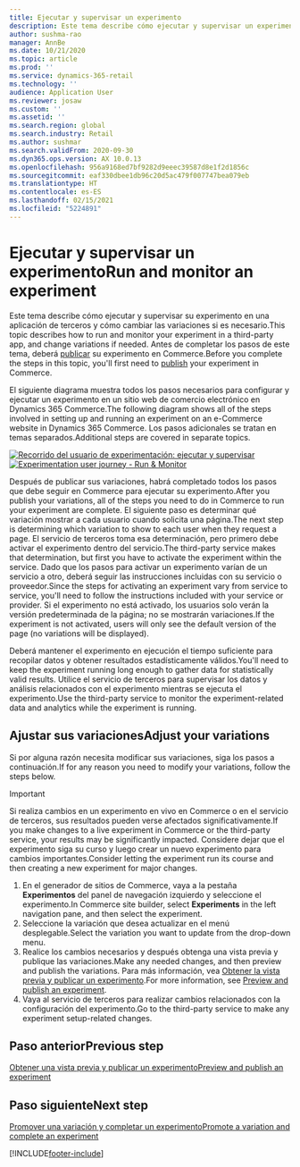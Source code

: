 ```yaml
---
title: Ejecutar y supervisar un experimento
description: Este tema describe cómo ejecutar y supervisar un experimento en un servicio de terceros. También describe cómo realizar cambios en las variaciones después de que comenzó el experimento.
author: sushma-rao
manager: AnnBe
ms.date: 10/21/2020
ms.topic: article
ms.prod: ''
ms.service: dynamics-365-retail
ms.technology: ''
audience: Application User
ms.reviewer: josaw
ms.custom: ''
ms.assetid: ''
ms.search.region: global
ms.search.industry: Retail
ms.author: sushmar
ms.search.validFrom: 2020-09-30
ms.dyn365.ops.version: AX 10.0.13
ms.openlocfilehash: 956a9168ed7bf9282d9eeec39587d8e1f2d1856c
ms.sourcegitcommit: eaf330dbee1db96c20d5ac479f007747bea079eb
ms.translationtype: HT
ms.contentlocale: es-ES
ms.lasthandoff: 02/15/2021
ms.locfileid: "5224891"
---
```

# <a name="run-and-monitor-an-experiment"></a><span data-ttu-id="a8655-104">Ejecutar y supervisar un experimento</span><span class="sxs-lookup"><span data-stu-id="a8655-104">Run and monitor an experiment</span></span>

<span data-ttu-id="a8655-105">Este tema describe cómo ejecutar y supervisar su experimento en una aplicación de terceros y cómo cambiar las variaciones si es necesario.</span><span class="sxs-lookup"><span data-stu-id="a8655-105">This topic describes how to run and monitor your experiment in a third-party app, and change variations if needed.</span></span> <span data-ttu-id="a8655-106">Antes de completar los pasos de este tema, deberá [publicar](experimentation-preview-publish.md) su experimento en Commerce.</span><span class="sxs-lookup"><span data-stu-id="a8655-106">Before you complete the steps in this topic, you'll first need to [publish](experimentation-preview-publish.md) your experiment in Commerce.</span></span> 

<span data-ttu-id="a8655-107">El siguiente diagrama muestra todos los pasos necesarios para configurar y ejecutar un experimento en un sitio web de comercio electrónico en Dynamics 365 Commerce.</span><span class="sxs-lookup"><span data-stu-id="a8655-107">The following diagram shows all of the steps involved in setting up and running an experiment on an e-Commerce website in Dynamics 365 Commerce.</span></span> <span data-ttu-id="a8655-108">Los pasos adicionales se tratan en temas separados.</span><span class="sxs-lookup"><span data-stu-id="a8655-108">Additional steps are covered in separate topics.</span></span>

<span data-ttu-id="a8655-109">[ ![Recorrido del usuario de experimentación: ejecutar y supervisar](./media/experimentation_run_monitor.svg) ](./media/experimentation_run_monitor.svg#lightbox)</span><span class="sxs-lookup"><span data-stu-id="a8655-109">[ ![Experimentation user journey - Run & Monitor](./media/experimentation_run_monitor.svg) ](./media/experimentation_run_monitor.svg#lightbox)</span></span>

<span data-ttu-id="a8655-110">Después de publicar sus variaciones, habrá completado todos los pasos que debe seguir en Commerce para ejecutar su experimento.</span><span class="sxs-lookup"><span data-stu-id="a8655-110">After you publish your variations, all of the steps you need to do in Commerce to run your experiment are complete.</span></span> <span data-ttu-id="a8655-111">El siguiente paso es determinar qué variación mostrar a cada usuario cuando solicita una página.</span><span class="sxs-lookup"><span data-stu-id="a8655-111">The next step is determining which variation to show to each user when they request a page.</span></span> <span data-ttu-id="a8655-112">El servicio de terceros toma esa determinación, pero primero debe activar el experimento dentro del servicio.</span><span class="sxs-lookup"><span data-stu-id="a8655-112">The third-party service makes that determination, but first you have to activate the experiment within the service.</span></span> <span data-ttu-id="a8655-113">Dado que los pasos para activar un experimento varían de un servicio a otro, deberá seguir las instrucciones incluidas con su servicio o proveedor.</span><span class="sxs-lookup"><span data-stu-id="a8655-113">Since the steps for activating an experiment vary from service to service, you'll need to follow the instructions included with your service or provider.</span></span> <span data-ttu-id="a8655-114">Si el experimento no está activado, los usuarios solo verán la versión predeterminada de la página; no se mostrarán variaciones.</span><span class="sxs-lookup"><span data-stu-id="a8655-114">If the experiment is not activated, users will only see the default version of the page (no variations will be displayed).</span></span>

<span data-ttu-id="a8655-115">Deberá mantener el experimento en ejecución el tiempo suficiente para recopilar datos y obtener resultados estadísticamente válidos.</span><span class="sxs-lookup"><span data-stu-id="a8655-115">You'll need to keep the experiment running long enough to gather data for statistically valid results.</span></span> <span data-ttu-id="a8655-116">Utilice el servicio de terceros para supervisar los datos y análisis relacionados con el experimento mientras se ejecuta el experimento.</span><span class="sxs-lookup"><span data-stu-id="a8655-116">Use the third-party service to monitor the experiment-related data and analytics while the experiment is running.</span></span>

## <a name="adjust-your-variations"></a><span data-ttu-id="a8655-117">Ajustar sus variaciones</span><span class="sxs-lookup"><span data-stu-id="a8655-117">Adjust your variations</span></span>
<span data-ttu-id="a8655-118">Si por alguna razón necesita modificar sus variaciones, siga los pasos a continuación.</span><span class="sxs-lookup"><span data-stu-id="a8655-118">If for any reason you need to modify your variations, follow the steps below.</span></span>

> [!IMPORTANT]
> <span data-ttu-id="a8655-119">Si realiza cambios en un experimento en vivo en Commerce o en el servicio de terceros, sus resultados pueden verse afectados significativamente.</span><span class="sxs-lookup"><span data-stu-id="a8655-119">If you make changes to a live experiment in Commerce or the third-party service, your results may be significantly impacted.</span></span> <span data-ttu-id="a8655-120">Considere dejar que el experimento siga su curso y luego crear un nuevo experimento para cambios importantes.</span><span class="sxs-lookup"><span data-stu-id="a8655-120">Consider letting the experiment run its course and then creating a new experiment for major changes.</span></span>

1. <span data-ttu-id="a8655-121">En el generador de sitios de Commerce, vaya a la pestaña **Experimentos** del panel de navegación izquierdo y seleccione el experimento.</span><span class="sxs-lookup"><span data-stu-id="a8655-121">In Commerce site builder, select **Experiments** in the left navigation pane, and then select the experiment.</span></span> 
1. <span data-ttu-id="a8655-122">Seleccione la variación que desea actualizar en el menú desplegable.</span><span class="sxs-lookup"><span data-stu-id="a8655-122">Select the variation you want to update from the drop-down menu.</span></span>
1. <span data-ttu-id="a8655-123">Realice los cambios necesarios y después obtenga una vista previa y publique las variaciones.</span><span class="sxs-lookup"><span data-stu-id="a8655-123">Make any needed changes, and then preview and publish the variations.</span></span> <span data-ttu-id="a8655-124">Para más información, vea [Obtener la vista previa y publicar un experimento](experimentation-preview-publish.md).</span><span class="sxs-lookup"><span data-stu-id="a8655-124">For more information, see [Preview and publish an experiment](experimentation-preview-publish.md).</span></span>
1. <span data-ttu-id="a8655-125">Vaya al servicio de terceros para realizar cambios relacionados con la configuración del experimento.</span><span class="sxs-lookup"><span data-stu-id="a8655-125">Go to the third-party service to make any experiment setup-related changes.</span></span>
    
## <a name="previous-step"></a><span data-ttu-id="a8655-126">Paso anterior</span><span class="sxs-lookup"><span data-stu-id="a8655-126">Previous step</span></span>
[<span data-ttu-id="a8655-127">Obtener una vista previa y publicar un experimento</span><span class="sxs-lookup"><span data-stu-id="a8655-127">Preview and publish an experiment</span></span>](experimentation-preview-publish.md)

## <a name="next-step"></a><span data-ttu-id="a8655-128">Paso siguiente</span><span class="sxs-lookup"><span data-stu-id="a8655-128">Next step</span></span>
[<span data-ttu-id="a8655-129">Promover una variación y completar un experimento</span><span class="sxs-lookup"><span data-stu-id="a8655-129">Promote a variation and complete an experiment</span></span>](experimentation-review-complete.md)


[!INCLUDE[footer-include](../includes/footer-banner.md)]